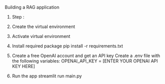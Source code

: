 Building a RAG application 

1. Step :
1. Create the virtual environment
2. Activate virtual environment
3. Install required package pip install -r requirements.txt

2. Create a free OpenAI account and get an API key
  Create a .env file with the following variables:
    OPENAI_API_KEY = [ENTER YOUR OPENAI API KEY HERE]
   

4. Run the app 
   streamlit run main.py 
